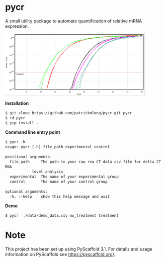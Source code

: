 pycr
====
A small utility package to automate quantification of relative mRNA expression.

<img src="https://github.com/patrickmlong/pycr/blob/master/images/Qpcr-cycling.png" height="200"  class="center" title="RNA amplification">

<b>Installation</b>

    $ git clone https://github.com/patrickmlong/pycr.git pycr
    $ cd pycr
    $ pip install .


<b>Command line entry point</b>

    $ pycr -h
    usage: pycr [-h] file_path experimental control

    positional arguments:
      file_path     The path to your raw rna CT data csv file for delta CT RNA
                level analysis
      experimental  The name of your experimental group
      control       The name of your control group

    optional arguments:
      -h, --help    show this help message and exit
      

<b>Demo</b>

    $ pycr  ./data/demo_data.csv no_treatment treatment
    
Note
====

This project has been set up using PyScaffold 3.1. For details and usage
information on PyScaffold see https://pyscaffold.org/.
